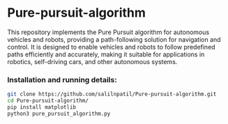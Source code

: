 # Pure-pursuit-algorithm
This repository implements the Pure Pursuit algorithm for autonomous vehicles and robots, providing a path-following solution for navigation and control. It is designed to enable vehicles and robots to follow predefined paths efficiently and accurately, making it suitable for applications in robotics, self-driving cars, and other autonomous systems.

### Installation and running details:
```bash
git clone https://github.com/salilnpatil/Pure-pursuit-algorithm.git
cd Pure-pursuit-algorithm/
pip install matplotlib
python3 pure_pursuit_algorithm.py
```
